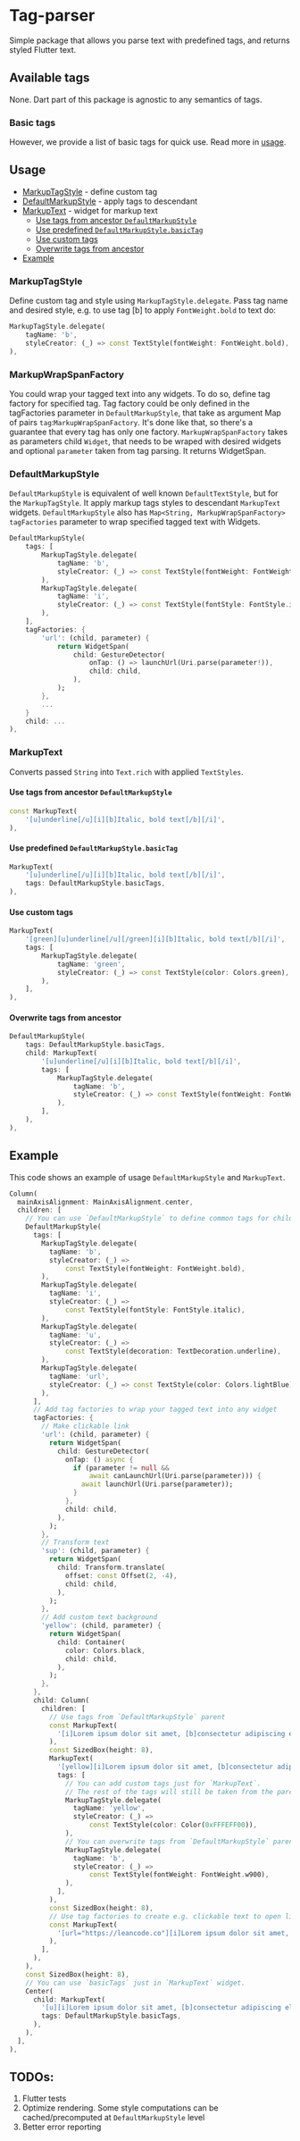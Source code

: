# Tag-parser

Simple package that allows you parse text with predefined tags, and returns styled Flutter text.

## Available tags

None. Dart part of this package is agnostic to any semantics of tags.

### Basic tags

However, we provide a list of basic tags for quick use. Read more in [usage](#usage).

## Usage

* [MarkupTagStyle](#markuptagstyle) - define custom tag
* [DefaultMarkupStyle](#defaultmarkupstyle) - apply tags to descendant
* [MarkupText](#markuptext) - widget for markup text
  * [Use tags from ancestor `DefaultMarkupStyle`](#use-tags-from-ancestor-defaultmarkupstyle)
  * [Use predefined `DefaultMarkupStyle.basicTag`](#use-predefined-defaultmarkupstylebasictag)
  * [Use custom tags](#use-custom-tags)
  * [Overwrite tags from ancestor](#overwrite-tags-from-ancestor)
* [Example](#example) 

### MarkupTagStyle

Define custom tag and style using `MarkupTagStyle.delegate`. Pass tag name and desired style, e.g. to use tag [b] to apply `FontWeight.bold` to text do:

```dart
MarkupTagStyle.delegate(
    tagName: 'b',
    styleCreator: (_) => const TextStyle(fontWeight: FontWeight.bold),
),
```

### MarkupWrapSpanFactory

You could wrap your tagged text into any widgets. To do so, define tag factory for specified tag. Tag factory could be only defined in the tagFactories parameter in `DefaultMarkupStyle`, that take as argument Map of pairs `tag`:`MarkupWrapSpanFactory`. It's done like that, so there's a guarantee that every tag has only one factory.
`MarkupWrapSpanFactory` takes as parameters child `Widget`, that needs to be wraped with desired widgets and optional `parameter` taken from tag parsing.
It returns WidgetSpan.

### DefaultMarkupStyle

`DefaultMarkupStyle` is equivalent of well known `DefaultTextStyle`, but for the `MarkupTagStyle`. It apply markup tags styles to descendant `MarkupText` widgets. 
`DefaultMarkupStyle` also has `Map<String, MarkupWrapSpanFactory> tagFactories` parameter to wrap specified tagged text with Widgets.

```dart
DefaultMarkupStyle(
    tags: [
        MarkupTagStyle.delegate(
            tagName: 'b',
            styleCreator: (_) => const TextStyle(fontWeight: FontWeight.bold),
        ),
        MarkupTagStyle.delegate(
            tagName: 'i',
            styleCreator: (_) => const TextStyle(fontStyle: FontStyle.italic),
        ),
    ],
    tagFactories: {
        'url': (child, parameter) {
            return WidgetSpan(
                child: GestureDetector(
                    onTap: () => launchUrl(Uri.parse(parameter!)),
                    child: child,
                ),
            );
        },
        ...
    }
    child: ...
),
```

### MarkupText

Converts passed `String` into `Text.rich` with applied `TextStyles`.

#### Use tags from ancestor `DefaultMarkupStyle`

```dart 
const MarkupText(
    '[u]underline[/u][i][b]Italic, bold text[/b][/i]',
),
```

#### Use predefined `DefaultMarkupStyle.basicTag`  

```dart 
MarkupText(
    '[u]underline[/u][i][b]Italic, bold text[/b][/i]',
    tags: DefaultMarkupStyle.basicTags,
),
```

#### Use custom tags

```dart 
MarkupText(
    '[green][u]underline[/u][/green][i][b]Italic, bold text[/b][/i]',
    tags: [
        MarkupTagStyle.delegate(
            tagName: 'green',
            styleCreator: (_) => const TextStyle(color: Colors.green),
        ),
    ],
),
```

#### Overwrite tags from ancestor
  
```dart 
DefaultMarkupStyle(
    tags: DefaultMarkupStyle.basicTags,
    child: MarkupText(
        '[u]underline[/u][i][b]Italic, bold text[/b][/i]',
        tags: [
            MarkupTagStyle.delegate(
                tagName: 'b',
                styleCreator: (_) => const TextStyle(fontWeight: FontWeight.w900),
            ),
        ],
    ),
),
```

## Example

This code shows an example of usage `DefaultMarkupStyle` and `MarkupText`.

```dart
Column(
  mainAxisAlignment: MainAxisAlignment.center,
  children: [
    // You can use `DefaultMarkupStyle` to define common tags for children.
    DefaultMarkupStyle(
      tags: [
        MarkupTagStyle.delegate(
          tagName: 'b',
          styleCreator: (_) =>
              const TextStyle(fontWeight: FontWeight.bold),
        ),
        MarkupTagStyle.delegate(
          tagName: 'i',
          styleCreator: (_) =>
              const TextStyle(fontStyle: FontStyle.italic),
        ),
        MarkupTagStyle.delegate(
          tagName: 'u',
          styleCreator: (_) =>
              const TextStyle(decoration: TextDecoration.underline),
        ),
        MarkupTagStyle.delegate(
          tagName: 'url',
          styleCreator: (_) => const TextStyle(color: Colors.lightBlue),
        ),
      ],
      // Add tag factories to wrap your tagged text into any widget
      tagFactories: {
        // Make clickable link
        'url': (child, parameter) {
          return WidgetSpan(
            child: GestureDetector(
              onTap: () async {
                if (parameter != null &&
                    await canLaunchUrl(Uri.parse(parameter))) {
                  await launchUrl(Uri.parse(parameter));
                }
              },
              child: child,
            ),
          );
        },
        // Transform text
        'sup': (child, parameter) {
          return WidgetSpan(
            child: Transform.translate(
              offset: const Offset(2, -4),
              child: child,
            ),
          );
        },
        // Add custom text background
        'yellow': (child, parameter) {
          return WidgetSpan(
            child: Container(
              color: Colors.black,
              child: child,
            ),
          );
        },
      },
      child: Column(
        children: [
          // Use tags from `DefaultMarkupStyle` parent
          const MarkupText(
            '[i]Lorem ipsum dolor sit amet, [b]consectetur adipiscing elit[/b][/i]',
          ),
          const SizedBox(height: 8),
          MarkupText(
            '[yellow][i]Lorem ipsum dolor sit amet, [b]consectetur adipiscing elit[/b][/i][/yellow]',
            tags: [
              // You can add custom tags just for `MarkupText`.
              // The rest of the tags will still be taken from the parent.
              MarkupTagStyle.delegate(
                tagName: 'yellow',
                styleCreator: (_) =>
                    const TextStyle(color: Color(0xFFFEFF00)),
              ),
              // You can overwrite tags from `DefaultMarkupStyle` parent
              MarkupTagStyle.delegate(
                tagName: 'b',
                styleCreator: (_) =>
                    const TextStyle(fontWeight: FontWeight.w900),
              ),
            ],
          ),
          const SizedBox(height: 8),
          // Use tag factories to create e.g. clickable text to open link
          const MarkupText(
            '[url="https://leancode.co"][i]Lorem ipsum dolor sit amet, [b]consectetur adipiscing elit[/b][/i][/url]',
          ),
        ],
      ),
    ),
    const SizedBox(height: 8),
    // You can use `basicTags` just in `MarkupText` widget.
    Center(
      child: MarkupText(
        '[u][i]Lorem ipsum dolor sit amet, [b]consectetur adipiscing elit[/b][/i][/u]',
        tags: DefaultMarkupStyle.basicTags,
      ),
    ),
  ],
),
```

## TODOs:

1. Flutter tests
2. Optimize rendering. Some style computations can be cached/precomputed at `DefaultMarkupStyle` level
3. Better error reporting
